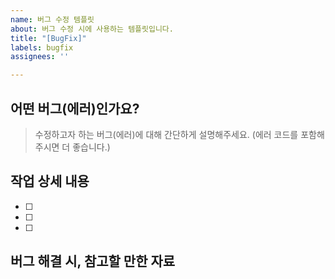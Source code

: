 ```yaml
---
name: 버그 수정 템플릿
about: 버그 수정 시에 사용하는 템플릿입니다.
title: "[BugFix]"
labels: bugfix
assignees: ''

---
```


## 어떤 버그(에러)인가요?
> 수정하고자 하는 버그(에러)에 대해 간단하게 설명해주세요. 
(에러 코드를 포함해주시면 더 좋습니다.)

## 작업 상세 내용
- [ ]
- [ ]
- [ ]

## 버그 해결 시, 참고할 만한 자료
